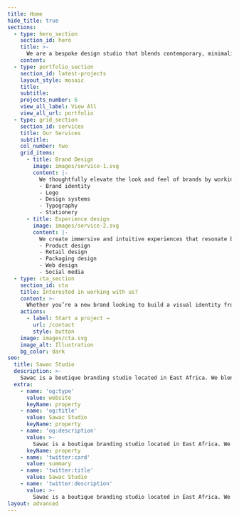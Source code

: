 ```yaml
---
title: Home
hide_title: true
sections:
  - type: hero_section
    section_id: hero
    title: >-
      We are a bespoke design studio that blends contemporary, minimalistic, and modern styles to create impactful brands and designs
    content: 
  - type: portfolio_section
    section_id: latest-projects
    layout_style: mosaic
    title: 
    subtitle: 
    projects_number: 6
    view_all_label: View All
    view_all_url: portfolio
  - type: grid_section
    section_id: services
    title: Our Services
    subtitle: 
    col_number: two
    grid_items:
      - title: Brand Design
        image: images/service-1.svg
        content: |-
          We thoughtfully elevate the look and feel of brands by working over a multi-week period to discover, design, and display their unique edge.
          - Brand identity
          - Logo
          - Design systems
          - Typography
          - Stationery
      - title: Experience design
        image: images/service-2.svg
        content: |-
          We create immersive and intuitive experiences that resonate by designing interactions that captivate ensuring every touchpoint leaves an impression. 
          - Product design
          - Retail design
          - Packaging design
          - Web design
          - Social media
  - type: cta_section
    section_id: cta
    title: Interested in working with us?
    content: >-
      Whether you’re a new brand looking to build a visual identity from the ground up, or a seasoned brand looking for a complete visual refresh, we’re here to help.
    actions:
      - label: Start a project →
        url: /contact
        style: button
    image: images/cta.svg
    image_alt: Illustration
    bg_color: dark
seo:
  title: Sawac Studio
  description: >-
    Sawac is a boutique branding studio located in East Africa. We blend contemporary, minimalistic, and modern styles to create impactful products, brands, and designs.
  extra:
    - name: 'og:type'
      value: website
      keyName: property
    - name: 'og:title'
      value: Sawac Studio
      keyName: property
    - name: 'og:description'
      value: >-
        Sawac is a boutique branding studio located in East Africa. We blend contemporary, minimalistic, and modern styles to create impactful products, brands, and designs.
      keyName: property
    - name: 'twitter:card'
      value: summary
    - name: 'twitter:title'
      value: Sawac Studio
    - name: 'twitter:description'
      value: >-
        Sawac is a boutique branding studio located in East Africa. We blend contemporary, minimalistic, and modern styles to create impactful products, brands, and designs.
layout: advanced
---
```

